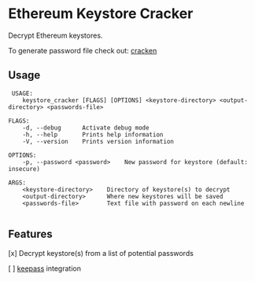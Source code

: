 # Ethereum Keystore Cracker
Decrypt Ethereum keystores.

To generate password file check out: [cracken](https://github.com/shmuelamar/cracken)

## Usage
```
 USAGE:
    keystore_cracker [FLAGS] [OPTIONS] <keystore-directory> <output-directory> <passwords-file>

FLAGS:
    -d, --debug      Activate debug mode
    -h, --help       Prints help information
    -V, --version    Prints version information

OPTIONS:
    -p, --password <password>    New password for keystore (default: insecure)

ARGS:
    <keystore-directory>    Directory of keystore(s) to decrypt
    <output-directory>      Where new keystores will be saved
    <passwords-file>        Text file with password on each newline
      
```

## Features
[x] Decrypt keystore(s) from a list of potential passwords

[ ] [keepass](https://github.com/sseemayer/keepass-rs) integration 
